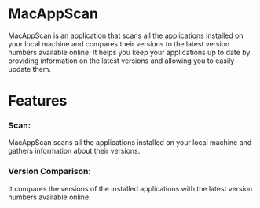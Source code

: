 # MacAppScan
MacAppScan is an application that scans all the applications installed on your local machine 
and compares their versions to the latest version numbers available online. It helps you keep 
your applications up to date by providing information on the latest versions and allowing you 
to easily update them.

# Features
### Scan: 
MacAppScan scans all the applications installed on your local machine and gathers information 
about their versions.

### Version Comparison: 
It compares the versions of the installed applications with the latest version numbers available online.
